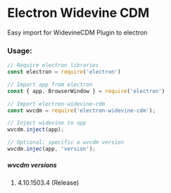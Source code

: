 # Electron Widevine CDM
Easy import for WidevineCDM Plugin to electron

### Usage:
```javascript
// Require electron libraries
const electron = require('electron')

// Import app from electron
const { app, BrowserWindow } = require('electron')

// Import electron-widevine-cdm
const wvcdm = require('electron-widevine-cdm');

// Inject widevine to app
wvcdm.inject(app);

// Optional: specific a wvcdm version
wvcdm.injec(app, 'version');
```

##### wvcdm versions
1) 4.10.1503.4 (Release)
